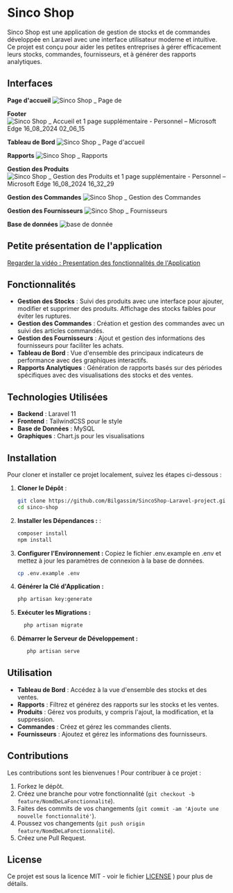 # Sinco Shop

Sinco Shop est une application de gestion de stocks et de commandes développée en Laravel avec une interface utilisateur moderne et intuitive. Ce projet est conçu pour aider les petites entreprises à gérer efficacement leurs stocks, commandes, fournisseurs, et à générer des rapports analytiques.

## Interfaces
**Page d'accueil**
![Sinco Shop _ Page de ](https://github.com/user-attachments/assets/31b24df8-58ae-4598-a746-0bccf5789d45)

**Footer**
![Sinco Shop _ Accueil et 1 page supplémentaire - Personnel – Microsoft​ Edge 16_08_2024 02_06_15](https://github.com/user-attachments/assets/0f958ede-950e-4b97-b9dd-993d43705a9a)

**Tableau de Bord**
![Sinco Shop _ Page d'accueil](https://github.com/user-attachments/assets/a1bda729-73f7-421c-8da1-283d8d99e5a6)

**Rapports**
![Sinco Shop _ Rapports](https://github.com/user-attachments/assets/6f1774db-2003-4bcb-938f-b8d1ad2f8d90)

**Gestion des Produits**
![Sinco Shop _ Gestion des Produits et 1 page supplémentaire - Personnel – Microsoft​ Edge 16_08_2024 16_32_29](https://github.com/user-attachments/assets/ecad2ce4-69f4-43b0-aa39-c6425362b5c5)

**Gestion des Commandes**
![Sinco Shop _ Gestion des Commandes](https://github.com/user-attachments/assets/885f1924-5930-4a82-841f-99ae6ad79da6)

**Gestion des Fournisseurs**
![Sinco Shop _ Fournisseurs](https://github.com/user-attachments/assets/fbcf5b80-bc9d-4841-b2b8-4ed030296545)




**Base de données**
![base de donnée](https://github.com/user-attachments/assets/5bcac9e8-12ed-4af9-a258-a647451b582f)

## Petite présentation de l'application
[Regarder la vidéo : Presentation des fonctionnalités de l'Application](https://github.com/user-attachments/assets/f03728ac-0d58-41f7-9244-88afdde7f547)

## Fonctionnalités

- **Gestion des Stocks** : Suivi des produits avec une interface pour ajouter, modifier et supprimer des produits. Affichage des stocks faibles pour éviter les ruptures.
- **Gestion des Commandes** : Création et gestion des commandes avec un suivi des articles commandés.
- **Gestion des Fournisseurs** : Ajout et gestion des informations des fournisseurs pour faciliter les achats.
- **Tableau de Bord** : Vue d'ensemble des principaux indicateurs de performance avec des graphiques interactifs.
- **Rapports Analytiques** : Génération de rapports basés sur des périodes spécifiques avec des visualisations des stocks et des ventes.

## Technologies Utilisées

- **Backend** : Laravel 11
- **Frontend** : TailwindCSS pour le style
- **Base de Données** : MySQL
- **Graphiques** : Chart.js pour les visualisations

## Installation

Pour cloner et installer ce projet localement, suivez les étapes ci-dessous :

1. **Cloner le Dépôt** :
   ```bash
   git clone https://github.com/Bilgassim/SincoShop-Laravel-project.git
   cd sinco-shop
2. **Installer les Dépendances :** :
   ```bash
   composer install
   npm install
3. **Configurer l'Environnement :**
Copiez le fichier .env.example en .env et mettez à jour les paramètres de connexion à la base de données.
    ```bash
    cp .env.example .env
4. **Générer la Clé d'Application :**
    ```bash
   php artisan key:generate
5. **Exécuter les Migrations :**
     ```bash
       php artisan migrate
6. **Démarrer le Serveur de Développement :**
    ```bash
       php artisan serve
    
## Utilisation

- **Tableau de Bord** : Accédez à la vue d'ensemble des stocks et des ventes.
- **Rapports** : Filtrez et générez des rapports sur les stocks et les ventes.
- **Produits** : Gérez vos produits, y compris l'ajout, la modification, et la suppression.
- **Commandes** : Créez et gérez les commandes clients.
- **Fournisseurs** : Ajoutez et gérez les informations des fournisseurs.

## Contributions

Les contributions sont les bienvenues ! Pour contribuer à ce projet :

1. Forkez le dépôt.
2. Créez une branche pour votre fonctionnalité (`git checkout -b feature/NomdDeLaFonctionnalité`).
3. Faites des commits de vos changements (`git commit -am 'Ajoute une nouvelle fonctionnalité'`).
4. Poussez vos changements (`git push origin feature/NomdDeLaFonctionnalité`).
5. Créez une Pull Request.

## License

Ce projet est sous la licence MIT - voir le fichier [LICENSE](https://github.com/user-attachments/files/16632129/LICENSE.txt)
) pour plus de détails.
